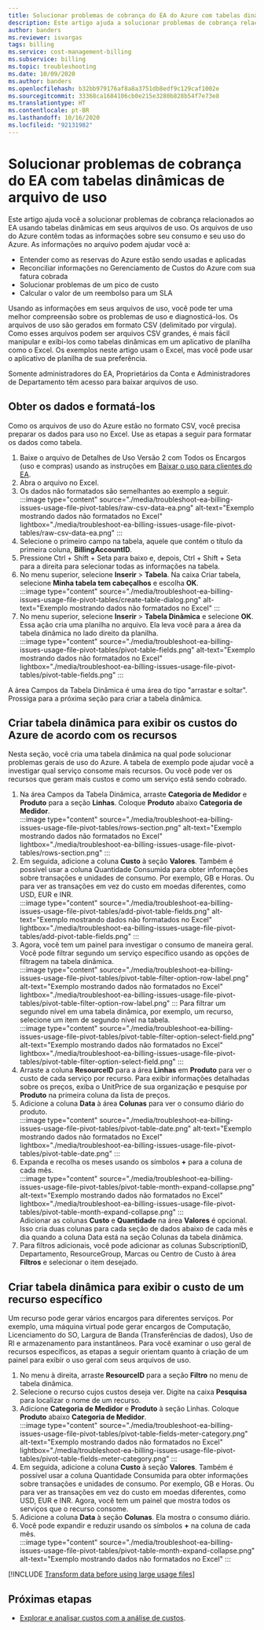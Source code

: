 ```yaml
---
title: Solucionar problemas de cobrança do EA do Azure com tabelas dinâmicas de arquivo de uso
description: Este artigo ajuda a solucionar problemas de cobrança relacionados ao EA (Contrato Enterprise) da Microsoft usando tabelas dinâmicas criadas com base em seus arquivos de uso CSV.
author: banders
ms.reviewer: isvargas
tags: billing
ms.service: cost-management-billing
ms.subservice: billing
ms.topic: troubleshooting
ms.date: 10/09/2020
ms.author: banders
ms.openlocfilehash: b32bb979176af8a8a3751db8edf9c129caf1002e
ms.sourcegitcommit: 33368ca1684106cb0e215e3280b828b54f7e73e8
ms.translationtype: HT
ms.contentlocale: pt-BR
ms.lasthandoff: 10/16/2020
ms.locfileid: "92131982"
---
```

# <a name="troubleshoot-ea-billing-issues-with-usage-file-pivot-tables"></a>Solucionar problemas de cobrança do EA com tabelas dinâmicas de arquivo de uso

Este artigo ajuda você a solucionar problemas de cobrança relacionados ao EA usando tabelas dinâmicas em seus arquivos de uso. Os arquivos de uso do Azure contêm todas as informações sobre seu consumo e seu uso do Azure. As informações no arquivo podem ajudar você a:

- Entender como as reservas do Azure estão sendo usadas e aplicadas
- Reconciliar informações no Gerenciamento de Custos do Azure com sua fatura cobrada
- Solucionar problemas de um pico de custo
- Calcular o valor de um reembolso para um SLA

Usando as informações em seus arquivos de uso, você pode ter uma melhor compreensão sobre os problemas de uso e diagnosticá-los. Os arquivos de uso são gerados em formato CSV (delimitado por vírgula). Como esses arquivos podem ser arquivos CSV grandes, é mais fácil manipular e exibi-los como tabelas dinâmicas em um aplicativo de planilha como o Excel. Os exemplos neste artigo usam o Excel, mas você pode usar o aplicativo de planilha de sua preferência.

Somente administradores do EA, Proprietários da Conta e Administradores de Departamento têm acesso para baixar arquivos de uso.

## <a name="get-the-data-and-format-it"></a>Obter os dados e formatá-los

Como os arquivos de uso do Azure estão no formato CSV, você precisa preparar os dados para uso no Excel. Use as etapas a seguir para formatar os dados como tabela.

1. Baixe o arquivo de Detalhes de Uso Versão 2 com Todos os Encargos (uso e compras) usando as instruções em [Baixar o uso para clientes do EA](./download-azure-invoice-daily-usage-date.md#download-usage-for-ea-customers).
1. Abra o arquivo no Excel.
1. Os dados não formatados são semelhantes ao exemplo a seguir.  
    :::image type="content" source="./media/troubleshoot-ea-billing-issues-usage-file-pivot-tables/raw-csv-data-ea.png" alt-text="Exemplo mostrando dados não formatados no Excel" lightbox="./media/troubleshoot-ea-billing-issues-usage-file-pivot-tables/raw-csv-data-ea.png" :::
1. Selecione o primeiro campo na tabela, aquele que contém o título da primeira coluna, **BillingAccountID**.
1. Pressione Ctrl + Shift + Seta para baixo e, depois, Ctrl + Shift + Seta para a direita para selecionar todas as informações na tabela.
1. No menu superior, selecione **Inserir** > **Tabela**. Na caixa Criar tabela, selecione **Minha tabela tem cabeçalhos** e escolha **OK**.  
    :::image type="content" source="./media/troubleshoot-ea-billing-issues-usage-file-pivot-tables/create-table-dialog.png" alt-text="Exemplo mostrando dados não formatados no Excel" :::
1. No menu superior, selecione **Inserir** > **Tabela Dinâmica** e selecione **OK**. Essa ação cria uma planilha no arquivo. Ela leva você para a área da tabela dinâmica no lado direito da planilha.  
    :::image type="content" source="./media/troubleshoot-ea-billing-issues-usage-file-pivot-tables/pivot-table-fields.png" alt-text="Exemplo mostrando dados não formatados no Excel" lightbox="./media/troubleshoot-ea-billing-issues-usage-file-pivot-tables/pivot-table-fields.png" :::

A área Campos da Tabela Dinâmica é uma área do tipo "arrastar e soltar". Prossiga para a próxima seção para criar a tabela dinâmica.

## <a name="create-pivot-table-to-view-azure-costs-by-resources"></a>Criar tabela dinâmica para exibir os custos do Azure de acordo com os recursos

Nesta seção, você cria uma tabela dinâmica na qual pode solucionar problemas gerais de uso do Azure. A tabela de exemplo pode ajudar você a investigar qual serviço consome mais recursos. Ou você pode ver os recursos que geram mais custos e como um serviço está sendo cobrado.

1. Na área Campos da Tabela Dinâmica, arraste **Categoria de Medidor** e **Produto** para a seção **Linhas**. Coloque **Produto** abaixo **Categoria de Medidor**.  
    :::image type="content" source="./media/troubleshoot-ea-billing-issues-usage-file-pivot-tables/rows-section.png" alt-text="Exemplo mostrando dados não formatados no Excel" lightbox="./media/troubleshoot-ea-billing-issues-usage-file-pivot-tables/rows-section.png" :::
1. Em seguida, adicione a coluna **Custo** à seção **Valores**. Também é possível usar a coluna Quantidade Consumida para obter informações sobre transações e unidades de consumo. Por exemplo, GB e Horas. Ou para ver as transações em vez do custo em moedas diferentes, como USD, EUR e INR.  
    :::image type="content" source="./media/troubleshoot-ea-billing-issues-usage-file-pivot-tables/add-pivot-table-fields.png" alt-text="Exemplo mostrando dados não formatados no Excel" lightbox="./media/troubleshoot-ea-billing-issues-usage-file-pivot-tables/add-pivot-table-fields.png" :::
1. Agora, você tem um painel para investigar o consumo de maneira geral. Você pode filtrar segundo um serviço específico usando as opções de filtragem na tabela dinâmica.  
    :::image type="content" source="./media/troubleshoot-ea-billing-issues-usage-file-pivot-tables/pivot-table-filter-option-row-label.png" alt-text="Exemplo mostrando dados não formatados no Excel" lightbox="./media/troubleshoot-ea-billing-issues-usage-file-pivot-tables/pivot-table-filter-option-row-label.png" :::
    Para filtrar um segundo nível em uma tabela dinâmica, por exemplo, um recurso, selecione um item de segundo nível na tabela.  
    :::image type="content" source="./media/troubleshoot-ea-billing-issues-usage-file-pivot-tables/pivot-table-filter-option-select-field.png" alt-text="Exemplo mostrando dados não formatados no Excel" lightbox="./media/troubleshoot-ea-billing-issues-usage-file-pivot-tables/pivot-table-filter-option-select-field.png" :::
1. Arraste a coluna **ResourceID** para a área **Linhas** em **Produto** para ver o custo de cada serviço por recurso. Para exibir informações detalhadas sobre os preços, exiba o UnitPrice de sua organização e pesquise por **Produto** na primeira coluna da lista de preços.
1. Adicione a coluna **Data** à área **Colunas** para ver o consumo diário do produto.  
    :::image type="content" source="./media/troubleshoot-ea-billing-issues-usage-file-pivot-tables/pivot-table-date.png" alt-text="Exemplo mostrando dados não formatados no Excel" lightbox="./media/troubleshoot-ea-billing-issues-usage-file-pivot-tables/pivot-table-date.png" :::
1. Expanda e recolha os meses usando os símbolos **+** para a coluna de cada mês.  
    :::image type="content" source="./media/troubleshoot-ea-billing-issues-usage-file-pivot-tables/pivot-table-month-expand-collapse.png" alt-text="Exemplo mostrando dados não formatados no Excel" lightbox="./media/troubleshoot-ea-billing-issues-usage-file-pivot-tables/pivot-table-month-expand-collapse.png" :::  
    Adicionar as colunas **Custo** e **Quantidade** na área **Valores** é opcional. Isso cria duas colunas para cada seção de dados abaixo de cada mês e dia quando a coluna Data está na seção Colunas da tabela dinâmica.
1. Para filtros adicionais, você pode adicionar as colunas SubscriptionID, Departamento, ResourceGroup, Marcas ou Centro de Custo à área **Filtros** e selecionar o item desejado.

## <a name="create-pivot-table-to-view-cost-for-a-specific-resource"></a>Criar tabela dinâmica para exibir o custo de um recurso específico

Um recurso pode gerar vários encargos para diferentes serviços. Por exemplo, uma máquina virtual pode gerar encargos de Computação, Licenciamento do SO, Largura de Banda (Transferências de dados), Uso de RI e armazenamento para instantâneos. Para você examinar o uso geral de recursos específicos, as etapas a seguir orientam quanto à criação de um painel para exibir o uso geral com seus arquivos de uso.

1. No menu à direita, arraste **ResourceID** para a seção **Filtro** no menu de tabela dinâmica.
1. Selecione o recurso cujos custos deseja ver. Digite na caixa **Pesquisa** para localizar o nome de um recurso.
1. Adicione **Categoria de Medidor** e **Produto** à seção Linhas. Coloque **Produto** abaixo **Categoria de Medidor**.  
    :::image type="content" source="./media/troubleshoot-ea-billing-issues-usage-file-pivot-tables/pivot-table-fields-meter-category.png" alt-text="Exemplo mostrando dados não formatados no Excel" lightbox="./media/troubleshoot-ea-billing-issues-usage-file-pivot-tables/pivot-table-fields-meter-category.png" :::
1. Em seguida, adicione a coluna **Custo** à seção **Valores**. Também é possível usar a coluna Quantidade Consumida para obter informações sobre transações e unidades de consumo. Por exemplo, GB e Horas. Ou para ver as transações em vez do custo em moedas diferentes, como USD, EUR e INR. Agora, você tem um painel que mostra todos os serviços que o recurso consome.
1. Adicione a coluna **Data** à seção **Colunas**. Ela mostra o consumo diário.
1. Você pode expandir e reduzir usando os símbolos **+** na coluna de cada mês.  
    :::image type="content" source="./media/troubleshoot-ea-billing-issues-usage-file-pivot-tables/pivot-table-month-expand-collapse.png" alt-text="Exemplo mostrando dados não formatados no Excel" :::

[!INCLUDE [Transform data before using large usage files](../../../includes/cost-management-billing-transform-data-before-using-large-usage-files.md)]

## <a name="next-steps"></a>Próximas etapas

- [Explorar e analisar custos com a análise de custos](../costs/quick-acm-cost-analysis.md).